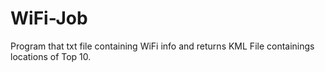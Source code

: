 # WiFi-Job
Program that txt file containing WiFi info and returns KML File containings locations of Top 10.
